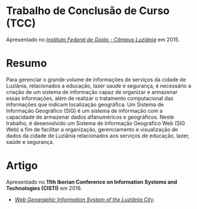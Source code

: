 # Trabalho de Conclusão de Curso (TCC)
Apresentado no *[Instituto Federal de Goiás - Câmpus Luziânia](https://www.ifg.edu.br/luziania)* em 2015.

# Resumo
Para gerenciar o grande volume de informações de serviços da cidade de Luziânia, relacionados a educação, lazer saúde e segurança, é necessário a criação de um sistema de informação capaz de organizar e armazenar essas informações, além de realizar o tratamento computacional das informações que indicam localização geográfica. Um Sistema de Informação Geográfico (SIG) é um sistema de informação com a capacidade de armazenar dados alfanuméricos e geográficos. Neste trabalho, é desenvolvido um Sistema de Informação Geográfico Web (SIG Web) a fim de facilitar a organização, gerenciamento e visualização de dados da cidade de Luziânia relacionados aos serviços de educação, lazer, saúde e segurança.

# Artigo
Apresentado no **11th Iberian Conference on Information Systems and Technologies (CISTI)** em 2016. 
- *[Web Geographic Information System of the Luziânia City](https://ieeexplore.ieee.org/document/7521374)*.
